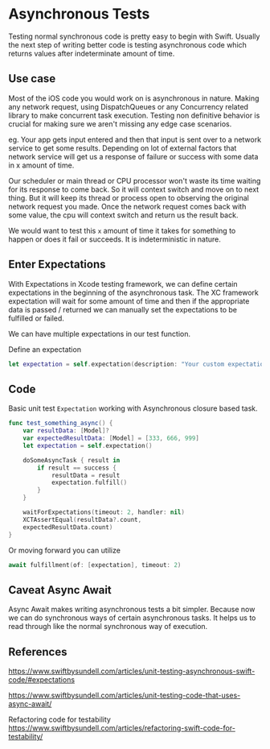 
# Asynchronous Tests

Testing normal synchronous code is pretty easy to begin with Swift. Usually the next step of writing better code is testing asynchronous code which returns values after indeterminate amount of time.


## Use case

Most of the iOS code you would work on is asynchronous in nature. 
Making any network request, using DispatchQueues or any Concurrency related library to make concurrent task execution.
Testing non definitive behavior is crucial for making sure we aren't missing any edge case scenarios.

eg. 
Your app gets input entered and then that input is sent over to a network service to get some results. Depending on lot of external factors that network service will get us a response of failure or success with some data in x amount of time. 

Our scheduler or main thread or CPU processor won't waste its time waiting for its response to come back. So it will context switch and move on to next thing. But it will keep its thread or process open to observing the original network request you made. Once the network request comes back with some value, the cpu will context switch and return us the result back.

We would want to test this `x` amount of time it takes for something to happen or does it fail or succeeds. It is indeterministic in nature.



## Enter Expectations

With Expectations in Xcode testing framework, we can define certain expectations in the beginning of the asynchronous task. The  XC framework expectation will wait for some amount of time and then if the appropriate data is passed / returned we can manually set the expectations to be fulfilled or failed.

We can have multiple expectations in our test function.

Define an expectation
```swift
let expectation = self.expectation(description: "Your custom expectation")
```


## Code

Basic unit test  `Expectation` working with Asynchronous closure based task.

```swift
func test_something_async() {
	var resultData: [Model]?
	var expectedResultData: [Model] = [333, 666, 999]
	let expectation = self.expectation()

	doSomeAsyncTask { result in 
		if result == success {
			resultData = result
			expectation.fulfill()
		}
	}

	waitForExpectations(timeout: 2, handler: nil)
	XCTAssertEqual(resultData?.count, 
	expectedResultData.count)
}
```

Or moving forward you can utilize 

```swift
await fulfillment(of: [expectation], timeout: 2)
```

## Caveat  Async Await

Async Await makes writing asynchronous tests a bit simpler. 
Because now we can do synchronous ways of certain asynchronous tasks. It helps us to read through like the normal synchronous way of execution.


## References

https://www.swiftbysundell.com/articles/unit-testing-asynchronous-swift-code/#expectations

https://www.swiftbysundell.com/articles/unit-testing-code-that-uses-async-await/

Refactoring code for testability
https://www.swiftbysundell.com/articles/refactoring-swift-code-for-testability/
